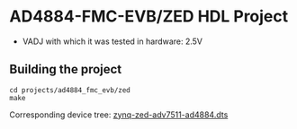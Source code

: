 <!-- no_build_example, no_no_os -->

# AD4884-FMC-EVB/ZED HDL Project

- VADJ with which it was tested in hardware: 2.5V

## Building the project

```
cd projects/ad4884_fmc_evb/zed
make
```

Corresponding device tree: [zynq-zed-adv7511-ad4884.dts](https://github.com/analogdevicesinc/linux/blob/main/arch/arm/boot/dts/xilinx/zynq-zed-adv7511-ad4884.dts)

